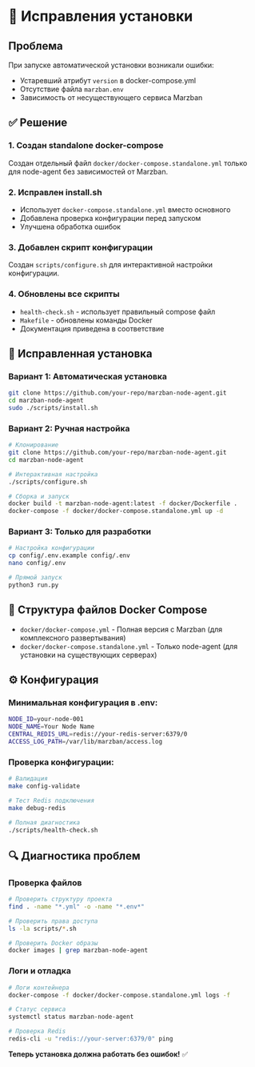 # 🔧 Исправления установки

## Проблема
При запуске автоматической установки возникали ошибки:
- Устаревший атрибут `version` в docker-compose.yml
- Отсутствие файла `marzban.env`
- Зависимость от несуществующего сервиса Marzban

## ✅ Решение

### 1. Создан standalone docker-compose
Создан отдельный файл `docker/docker-compose.standalone.yml` только для node-agent без зависимостей от Marzban.

### 2. Исправлен install.sh
- Использует `docker-compose.standalone.yml` вместо основного
- Добавлена проверка конфигурации перед запуском
- Улучшена обработка ошибок

### 3. Добавлен скрипт конфигурации
Создан `scripts/configure.sh` для интерактивной настройки конфигурации.

### 4. Обновлены все скрипты
- `health-check.sh` - использует правильный compose файл
- `Makefile` - обновлены команды Docker
- Документация приведена в соответствие

## 🚀 Исправленная установка

### Вариант 1: Автоматическая установка

```bash
git clone https://github.com/your-repo/marzban-node-agent.git
cd marzban-node-agent
sudo ./scripts/install.sh
```

### Вариант 2: Ручная настройка

```bash
# Клонирование
git clone https://github.com/your-repo/marzban-node-agent.git
cd marzban-node-agent

# Интерактивная настройка
./scripts/configure.sh

# Сборка и запуск
docker build -t marzban-node-agent:latest -f docker/Dockerfile .
docker-compose -f docker/docker-compose.standalone.yml up -d
```

### Вариант 3: Только для разработки

```bash
# Настройка конфигурации
cp config/.env.example config/.env
nano config/.env

# Прямой запуск
python3 run.py
```

## 📁 Структура файлов Docker Compose

- `docker/docker-compose.yml` - Полная версия с Marzban (для комплексного развертывания)
- `docker/docker-compose.standalone.yml` - Только node-agent (для установки на существующих серверах)

## ⚙️ Конфигурация

### Минимальная конфигурация в .env:
```bash
NODE_ID=your-node-001
NODE_NAME=Your Node Name
CENTRAL_REDIS_URL=redis://your-redis-server:6379/0
ACCESS_LOG_PATH=/var/lib/marzban/access.log
```

### Проверка конфигурации:
```bash
# Валидация
make config-validate

# Тест Redis подключения  
make debug-redis

# Полная диагностика
./scripts/health-check.sh
```

## 🔍 Диагностика проблем

### Проверка файлов
```bash
# Проверить структуру проекта
find . -name "*.yml" -o -name "*.env*"

# Проверить права доступа
ls -la scripts/*.sh

# Проверить Docker образы
docker images | grep marzban-node-agent
```

### Логи и отладка
```bash
# Логи контейнера
docker-compose -f docker/docker-compose.standalone.yml logs -f

# Статус сервиса
systemctl status marzban-node-agent

# Проверка Redis
redis-cli -u "redis://your-server:6379/0" ping
```

**Теперь установка должна работать без ошибок!** ✅
